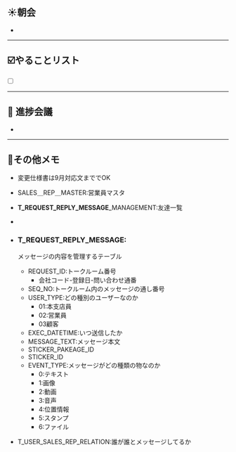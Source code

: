 ## **☀️**朝会

- 

---
## ☑️やることリスト

- [ ]  


---
## 📌 進捗会議

- 


---
## 📝その他メモ

- 変更仕様書は9月対応文まででOK
- SALES＿REP＿MASTER:営業員マスタ
- **T_REQUEST_REPLY_MESSAGE**_MANAGEMENT:友達一覧
-
- ### T_REQUEST_REPLY_MESSAGE:
	メッセージの内容を管理するテーブル
	
	- REQUEST_ID:トークルーム番号
		- 会社コード-登録日-問い合わせ通番
	- SEQ_NO:トークルーム内のメッセージの通し番号
	- USER_TYPE:どの種別のユーザーなのか
		- 01:本支店員
		- 02:営業員
		- 03顧客
	- EXEC_DATETIME:いつ送信したか
	- MESSAGE_TEXT:メッセージ本文
	- STICKER_PAKEAGE_ID
	- STICKER_ID
	- EVENT_TYPE:メッセージがどの種類の物なのか
		- 0:テキスト
		- 1:画像
		- 2:動画
		- 3:音声
		- 4:位置情報
		- 5:スタンプ
		- 6:ファイル
	
- T_USER_SALES_REP_RELATION:誰が誰とメッセージしてるか